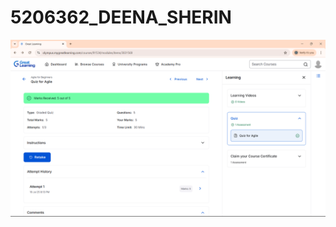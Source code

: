 # 5206362_DEENA_SHERIN
![image alt](https://github.com/DeenaSherin/5206362_DEENA_SHERIN/blob/c0b98d6e316ebcad20bf13e88b803146604ea364/SDLC/AGILE%20CERITIFICATION/Agile%20Certification.png)
